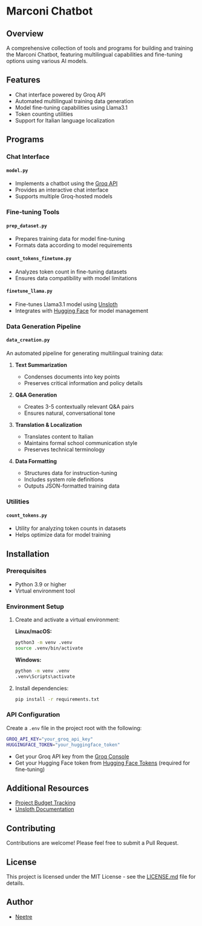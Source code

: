 # Marconi Chatbot

## Overview
A comprehensive collection of tools and programs for building and training the Marconi Chatbot, featuring multilingual capabilities and fine-tuning options using various AI models.

## Features
- Chat interface powered by Groq API
- Automated multilingual training data generation
- Model fine-tuning capabilities using Llama3.1
- Token counting utilities
- Support for Italian language localization

## Programs

### Chat Interface
#### `model.py`
- Implements a chatbot using the [Groq API](https://groq.com)
- Provides an interactive chat interface
- Supports multiple Groq-hosted models

### Fine-tuning Tools
#### `prep_dataset.py`
- Prepares training data for model fine-tuning
- Formats data according to model requirements

#### `count_tokens_finetune.py`
- Analyzes token count in fine-tuning datasets
- Ensures data compatibility with model limitations

#### `finetune_llama.py`
- Fine-tunes Llama3.1 model using [Unsloth](https://unsloth.ai)
- Integrates with [Hugging Face](https://huggingface.co) for model management

### Data Generation Pipeline
#### `data_creation.py`
An automated pipeline for generating multilingual training data:

1. **Text Summarization**
   - Condenses documents into key points
   - Preserves critical information and policy details

2. **Q&A Generation**
   - Creates 3-5 contextually relevant Q&A pairs
   - Ensures natural, conversational tone

3. **Translation & Localization**
   - Translates content to Italian
   - Maintains formal school communication style
   - Preserves technical terminology

4. **Data Formatting**
   - Structures data for instruction-tuning
   - Includes system role definitions
   - Outputs JSON-formatted training data

### Utilities
#### `count_tokens.py`
- Utility for analyzing token counts in datasets
- Helps optimize data for model training

## Installation

### Prerequisites
- Python 3.9 or higher
- Virtual environment tool

### Environment Setup

1. Create and activate a virtual environment:

   **Linux/macOS:**
   ```bash
   python3 -m venv .venv
   source .venv/bin/activate
   ```

   **Windows:**
   ```bash
   python -m venv .venv
   .venv\Scripts\activate
   ```

2. Install dependencies:
   ```bash
   pip install -r requirements.txt
   ```

### API Configuration

Create a `.env` file in the project root with the following:

```bash
GROQ_API_KEY="your_groq_api_key"
HUGGINGFACE_TOKEN="your_huggingface_token"
```

- Get your Groq API key from the [Groq Console](https://console.groq.com/playground)
- Get your Hugging Face token from [Hugging Face Tokens](https://huggingface.co/docs/hub/security-tokens) (required for fine-tuning)

## Additional Resources
- [Project Budget Tracking](https://docs.google.com/spreadsheets/d/1lcTVjObpK_JuiXuOtysZtq38bzckFuMH4qnUXEXj2b8/edit?usp=sharing)
- [Unsloth Documentation](https://unsloth.ai)

## Contributing
Contributions are welcome! Please feel free to submit a Pull Request.

## License
This project is licensed under the MIT License - see the [LICENSE.md](LICENSE.md) file for details.

## Author
- [Neetre](https://github.com/Neetre)
